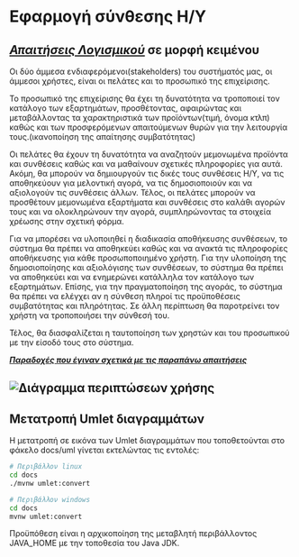 # Εφαρμογή σύνθεσης H/Y

## [***Απαιτήσεις Λογισμικού***](docs/markdown/greek/software-requirements.md) σε μορφή κειμένου

Οι δύο άμμεσα ενδιαφερόμενοι(stakeholders) του συστήματός μας, οι άμμεσοι χρήστες, 
είναι οι πελάτες και το προσωπικό της επιχείρισης.

Το προσωπικό της επιχείρισης θα έχει τη δυνατότητα να τροποποιεί τον κατάλογο των εξαρτημάτων, προσθέτοντας, αφαιρώντας και μεταβάλλοντας τα χαρακτηριστικά των προϊόντων(τιμή, όνομα κτλπ) καθώς και των προσφερόμενων απαιτούμενων θυρών για την λειτουργία τους.(ικανοποίηση της απαίτησης συμβατότητας)

Οι πελάτες θα έχουν τη δυνατότητα να αναζητούν μεμονωμένα προϊόντα και συνθέσεις καθώς και να μαθαίνουν σχετικές πληροφορίες για αυτά. Ακόμη, θα μπορούν να δημιουργούν τις δικές τους συνθέσεις Η/Υ, να τις αποθηκεύουν για μελοντική αγορά, να τις δημοσιοποιούν και να αξιολογούν τις συνθέσεις άλλων. Τέλος, οι πελάτες μπορούν να προσθέτουν μεμονωμένα εξαρτήματα και συνθέσεις στο καλάθι αγορών τους και να ολοκληρώνουν την αγορά, συμπληρώνοντας τα στοιχεία χρέωσης στην σχετική φόρμα. 

Για να μπορέσει να υλοποιηθεί η διαδικασία αποθήκευσης συνθέσεων, το σύστημα θα πρέπει να αποθηκεύει καθώς και να ανακτά τις πληροφορίες αποθήκευσης για κάθε προσωποποιημένο χρήστη. Για την υλοποίηση της δημοσιοποίησης και αξιολόγισης των συνθέσεων, το σύστημα θα πρέπει να αποθηκεύει και να ενημερώνει κατάλληλα τον κατάλογο των εξαρτημάτων. Επίσης, για την πραγματοποίηση της αγοράς, το σύστημα θα πρέπει να ελέγχει αν η σύνθεση πληροί τις προϋποθέσεις συμβατότητας και πληρότητας. Σε άλλη περίπτωση θα παροτρείνει τον χρήστη να τροποποιήσει την σύνθεσή του.

Τέλος, θα διασφαλίζεται η ταυτοποίηση των χρηστών και του προσωπικού με την είσοδό τους στο σύστημα.

[***Παραδοχές που έγιναν σχετικά με τις παραπάνω απαιτήσεις***](docs/markdown/greek/software-requirements.md/#υποθέσεις-και-εξαρτήσεις)

## ![Διάγραμμα περιπτώσεων χρήσης](docs/markdown/uml/requirements/use-case-diagram.png)

## Μετατροπή Umlet διαγραμμάτων
Η μετατροπή σε εικόνα των Umlet διαγραμμάτων που τοποθετούνται στο φάκελο docs/uml γίνεται εκτελώντας τις εντολές:
```bash
# Περιβάλλον linux
cd docs
./mvnw umlet:convert
```
```bash
# Περιβάλλον windows
cd docs
mvnw umlet:convert
```
Προϋπόθεση είναι η αρχικοποίηση της μεταβλητή περιβάλλοντος JAVA_HOME με την τοποθεσία του Java JDK.
